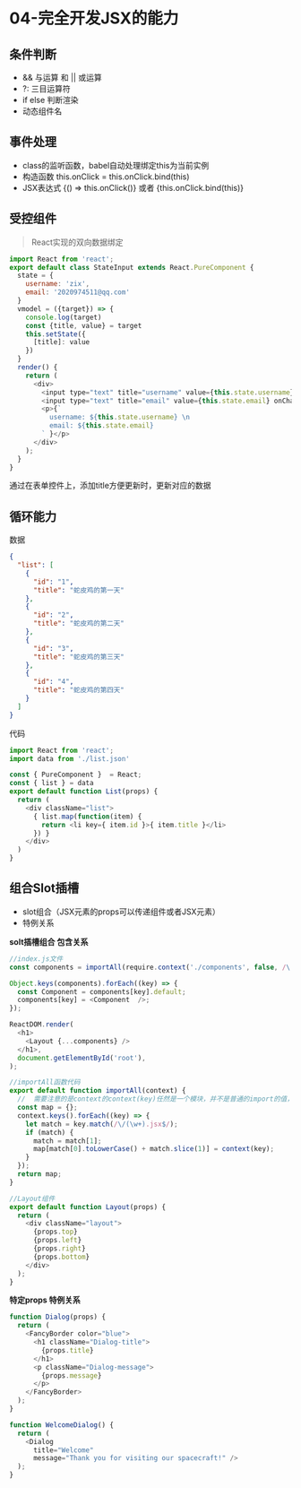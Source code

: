 # 04-完全开发JSX的能力

## 条件判断
- &&  与运算 和 || 或运算
- ?: 三目运算符
- if else 判断渲染
- 动态组件名

## 事件处理
- class的监听函数，babel自动处理绑定this为当前实例
- 构造函数 this.onClick = this.onClick.bind(this)
- JSX表达式 {() => this.onClick()} 或者 {this.onClick.bind(this)}

## 受控组件
> React实现的双向数据绑定
```javascript
import React from 'react';
export default class StateInput extends React.PureComponent {
  state = {
    username: 'zix',
    email: '2020974511@qq.com'
  }
  vmodel = ({target}) => {
    console.log(target)
    const {title, value} = target
    this.setState({
      [title]: value
    })
  }
  render() {
    return (
      <div>
        <input type="text" title="username" value={this.state.username} onChange={this.vmodel} />
        <input type="text" title="email" value={this.state.email} onChange={this.vmodel} />
        <p>{`
          username: ${this.state.username} \n
          email: ${this.state.email}
        ` }</p>
      </div>
    );
  }
}
```
通过在表单控件上，添加title方便更新时，更新对应的数据

## 循环能力
数据
```json
{
  "list": [
    {
      "id": "1",
      "title": "蛇皮鸡的第一天"
    },
    {
      "id": "2",
      "title": "蛇皮鸡的第二天"
    },
    {
      "id": "3",
      "title": "蛇皮鸡的第三天"
    },
    {
      "id": "4",
      "title": "蛇皮鸡的第四天"
    }
  ]
}
```
代码
```javascript
import React from 'react';
import data from './list.json'

const { PureComponent }  = React;
const { list } = data
export default function List(props) {
  return (
    <div className="list">
      { list.map(function(item) {
        return <li key={ item.id }>{ item.title }</li>
      }) }
    </div>
  )
}
```


## 组合Slot插槽
- slot组合（JSX元素的props可以传递组件或者JSX元素）
- 特例关系


**solt插槽组合 包含关系**
```javascript
//index.js文件
const components = importAll(require.context('./components', false, /\.jsx$/));

Object.keys(components).forEach((key) => {
  const Component = components[key].default;
  components[key] = <Component  />;
});

ReactDOM.render(
  <h1>
    <Layout {...components} />
  </h1>,
  document.getElementById('root'),
);

//importAll函数代码
export default function importAll(context) {
  //  需要注意的是context的context(key)任然是一个模块，并不是普通的import的值，可以尝试打印查看
  const map = {};
  context.keys().forEach((key) => {
    let match = key.match(/\/(\w+).jsx$/);
    if (match) {
      match = match[1];
      map[match[0].toLowerCase() + match.slice(1)] = context(key);
    }
  });
  return map;
}

//Layout组件
export default function Layout(props) {
  return (
    <div className="layout">
      {props.top}
      {props.left}
      {props.right}
      {props.bottom}
    </div>
  );
}
```

**特定props 特例关系**
```javascript
function Dialog(props) {
  return (
    <FancyBorder color="blue">
      <h1 className="Dialog-title">
        {props.title}
      </h1>
      <p className="Dialog-message">
        {props.message}
      </p>
    </FancyBorder>
  );
}

function WelcomeDialog() {
  return (
    <Dialog
      title="Welcome"
      message="Thank you for visiting our spacecraft!" />
  );
}
```